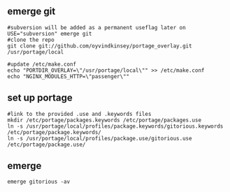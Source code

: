 emerge git
---------

    #subversion will be added as a permanent useflag later on
    USE="subversion" emerge git
    #clone the repo
    git clone git://github.com/oyvindkinsey/portage_overlay.git /usr/portage/local

    #update /etc/make.conf
    echo "PORTDIR_OVERLAY=\"/usr/portage/local\"" >> /etc/make.conf
    echo "NGINX_MODULES_HTTP=\"passenger\""

set up portage
-------------
    
    #link to the provided .use and .keywords files
    mkdir /etc/portage/packages.keywords /etc/portage/packages.use
    ln -s /usr/portage/local/profiles/package.keywords/gitorious.keywords /etc/portage/package.keywords/
    ln -s /usr/portage/local/profiles/package.use/gitorious.use /etc/portage/package.use/

emerge
-----

    emerge gitorious -av

